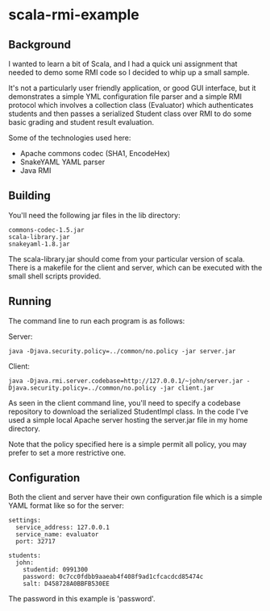 # scala-rmi-example

## Background

I wanted to learn a bit of Scala, and I had a quick uni assignment that needed
to demo some RMI code so I decided to whip up a small sample.

It's not a particularly user friendly application, or good GUI interface, but
it demonstrates a simple YML configuration file parser and a simple RMI
protocol which involves a collection class (Evaluator) which authenticates
students and then passes a serialized Student class over RMI to do some basic
grading and student result evaluation.

Some of the technologies used here:

  * Apache commons codec (SHA1, EncodeHex)
  * SnakeYAML YAML parser
  * Java RMI

## Building

You'll need the following jar files in the lib directory:

    commons-codec-1.5.jar
    scala-library.jar
    snakeyaml-1.8.jar

The scala-library.jar should come from your particular version of scala. There
is a makefile for the client and server, which can be executed with the small
shell scripts provided.

## Running

The command line to run each program is as follows:

Server:

    java -Djava.security.policy=../common/no.policy -jar server.jar

Client:

    java -Djava.rmi.server.codebase=http://127.0.0.1/~john/server.jar -Djava.security.policy=../common/no.policy -jar client.jar

As seen in the client command line, you'll need to specify a codebase
repository to download the serialized StudentImpl class. In the code I've used
a simple local Apache server hosting the server.jar file in my home directory.

Note that the policy specified here is a simple permit all policy, you may
prefer to set a more restrictive one.

## Configuration

Both the client and server have their own configuration file which is a simple
YAML format like so for the server:

    settings:
      service_address: 127.0.0.1
      service_name: evaluator
      port: 32717

    students:
      john:
        studentid: 0991300
        password: 0c7cc0fdbb9aaeab4f408f9ad1cfcacdcd85474c
        salt: D458728A0BBFB530EE

The password in this example is 'password'.
